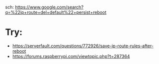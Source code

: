 sch: https://www.google.com/search?q=%22ip+route+del+default%22+persist+reboot

# Try:
- https://serverfault.com/questions/772926/save-ip-route-rules-after-reboot
- https://forums.raspberrypi.com/viewtopic.php?t=287364

